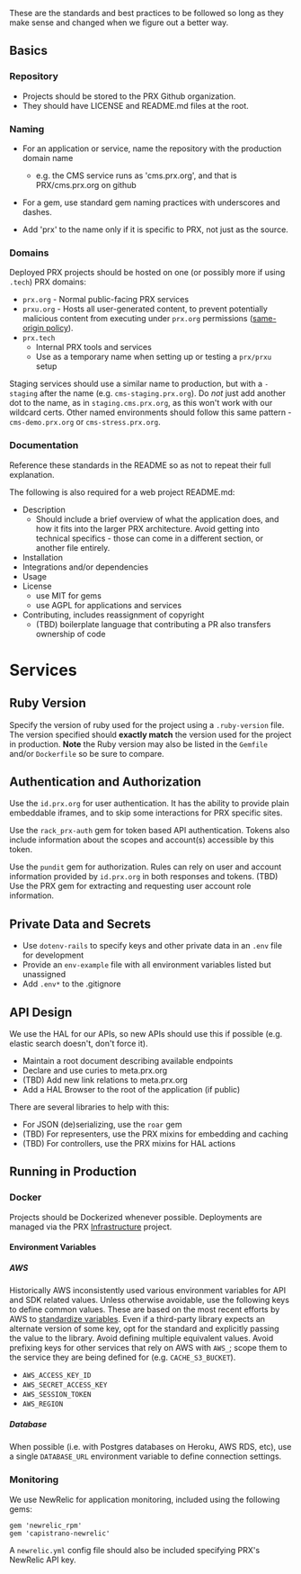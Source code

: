 These are the standards and best practices to be followed so long as they make sense and changed when we figure out a better way.

## Basics

### Repository

- Projects should be stored to the PRX Github organization.
- They should have LICENSE and README.md files at the root.

### Naming

- For an application or service, name the repository with the production domain name
  - e.g. the CMS service runs as 'cms.prx.org', and that is PRX/cms.prx.org on github

- For a gem, use standard gem naming practices with underscores and dashes.
- Add 'prx' to the name only if it is specific to PRX, not just as the source.

### Domains

Deployed PRX projects should be hosted on one (or possibly more if using `.tech`) PRX domains:

- `prx.org` - Normal public-facing PRX services
- `prxu.org` - Hosts all user-generated content, to prevent potentially malicious content from executing under `prx.org` permissions ([same-origin policy](https://en.m.wikipedia.org/wiki/Same-origin_policy)).
- `prx.tech`
  - Internal PRX tools and services
  - Use as a temporary name when setting up or testing a `prx/prxu` setup

Staging services should use a similar name to production, but with a `-staging` after the name (e.g. `cms-staging.prx.org`).  Do _not_ just add another dot to the name, as in `staging.cms.prx.org`, as this won't work with our wildcard certs.  Other named environments should follow this same pattern - `cms-demo.prx.org` or `cms-stress.prx.org`.

### Documentation

Reference these standards in the README so as not to repeat their full explanation.

The following is also required for a web project README.md:
- Description
  - Should include a brief overview of what the application does, and how it fits into the larger PRX architecture. Avoid getting into technical specifics - those can come in a different section, or another file entirely.
- Installation
- Integrations and/or dependencies
- Usage
- License
  - use MIT for gems
  - use AGPL for applications and services
- Contributing, includes reassignment of copyright
  - (TBD) boilerplate language that contributing a PR also transfers ownership of code

# Services

## Ruby Version

Specify the version of ruby used for the project using a `.ruby-version` file. The version specified should **exactly match** the version used for the project in production. **Note** the Ruby version may also be listed in the `Gemfile` and/or `Dockerfile` so be sure to compare.

## Authentication and Authorization

Use the `id.prx.org` for user authentication.
It has the ability to provide plain embeddable iframes, and to skip some interactions for PRX specific sites.

Use the `rack_prx-auth` gem for token based API authentication.
Tokens also include information about the scopes and account(s) accessible by this token.

Use the `pundit` gem for authorization.
Rules can rely on user and account information provided by `id.prx.org` in both responses and tokens.
(TBD) Use the PRX gem for extracting and requesting user account role information.

## Private Data and Secrets

- Use `dotenv-rails` to specify keys and other private data in an `.env` file for development
- Provide an `env-example` file with all environment variables listed but unassigned
- Add `.env*` to the .gitignore


## API Design

We use the HAL for our APIs, so new APIs should use this if possible (e.g. elastic search doesn't, don't force it).

- Maintain a root document describing available endpoints
- Declare and use curies to meta.prx.org
- (TBD) Add new link relations to meta.prx.org
- Add a HAL Browser to the root of the application (if public)

There are several libraries to help with this:
- For JSON (de)serializing, use the `roar` gem
- (TBD) For representers, use the PRX mixins for embedding and caching
- (TBD) For controllers, use the PRX mixins for HAL actions

## Running in Production

### Docker

Projects should be Dockerized whenever possible.  Deployments are managed via the PRX [Infrastructure](https://github.com/PRX/Infrastructure) project.

#### Environment Variables

##### AWS

Historically AWS inconsistently used various environment variables for API and SDK related values. Unless otherwise avoidable, use the following keys to define common values. These are based on the most recent efforts by AWS to [standardize variables](http://blogs.aws.amazon.com/security/post/Tx3D6U6WSFGOK2H/A-New-and-Standardized-Way-to-Manage-Credentials-in-the-AWS-SDKs). Even if a third-party library expects an alternate version of some key, opt for the standard and explicitly passing the value to the library. Avoid defining multiple equivalent values. Avoid prefixing keys for other services that rely on AWS with `AWS_`; scope them to the service they are being defined for (e.g. `CACHE_S3_BUCKET`).

* `AWS_ACCESS_KEY_ID`
* `AWS_SECRET_ACCESS_KEY`
* `AWS_SESSION_TOKEN`
* `AWS_REGION`

##### Database

When possible (i.e. with Postgres databases on Heroku, AWS RDS, etc), use a single `DATABASE_URL` environment variable to define connection settings.

### Monitoring

We use NewRelic for application monitoring, included using the following gems:
```
gem 'newrelic_rpm'
gem 'capistrano-newrelic'
```

A `newrelic.yml` config file should also be included specifying PRX's NewRelic API key.
